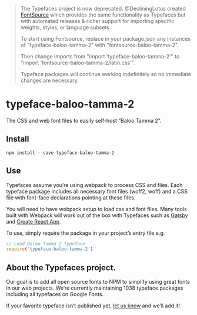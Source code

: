 >The Typefaces project is now deprecated. @DecliningLotus created
[FontSource](https://github.com/fontsource/fontsource) which provides the
same functionality as Typefaces but with automated releases & richer
support for importing specific weights, styles, or language subsets.
>
>To start using Fontsource, replace in your package.json any instances of
"typeface-baloo-tamma-2" with "fontsource-baloo-tamma-2".
>
> Then change imports from "import 'typeface-baloo-tamma-2'" to "import 'fontsource-baloo-tamma-2/latin.css'".
>
>Typeface packages will continue working indefinitely so no immediate
>changes are necessary.

# typeface-baloo-tamma-2

The CSS and web font files to easily self-host “Baloo Tamma 2”.

## Install

`npm install --save typeface-baloo-tamma-2`

## Use

Typefaces assume you’re using webpack to process CSS and files. Each typeface
package includes all necessary font files (woff2, woff) and a CSS file with
font-face declarations pointing at these files.

You will need to have webpack setup to load css and font files. Many tools built
with Webpack will work out of the box with Typefaces such as [Gatsby](https://github.com/gatsbyjs/gatsby)
and [Create React App](https://github.com/facebookincubator/create-react-app).

To use, simply require the package in your project’s entry file e.g.

```javascript
// Load Baloo Tamma 2 typeface
require('typeface-baloo-tamma-2')
```

## About the Typefaces project.

Our goal is to add all open source fonts to NPM to simplify using great fonts in
our web projects. We’re currently maintaining 1038 typeface packages
including all typefaces on Google Fonts.

If your favorite typeface isn’t published yet, [let us know](https://github.com/KyleAMathews/typefaces)
and we’ll add it!
